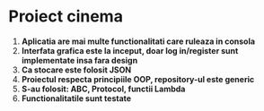 # Proiect cinema


1. **Aplicatia are mai multe functionalitati care ruleaza in consola**
2. **Interfata grafica este la inceput, doar log in/register sunt implementate insa fara design**
3. **Ca stocare este folosit JSON**
4. **Proiectul respecta principiile OOP, repository-ul este generic**
5. **S-au folosit: ABC, Protocol, functii Lambda**
6. **Functionalitatile sunt testate**   

